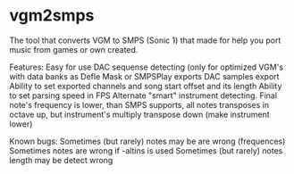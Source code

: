 # vgm2smps
The tool that converts VGM to SMPS (Sonic 1) that made for help you port music from games or own created.

Features:
  Easy for use
  DAC sequense detecting (only for optimized VGM's with data banks as Defle Mask or SMPSPlay exports
  DAC samples export
  Ability to set exported channels and song start offset and its length
  Ability to set parsing speed in FPS
  Alternate "smart" instrument detecting. Final note's frequency is lower, than SMPS supports, all notes transposes in octave up,
  but instrument's multiply transpose down (make instrument lower)

Known bugs:
  Sometimes (but rarely) notes may be are wrong (frequences)
  Sometimes notes are wrong if -altins is used
  Sometimes (but rarely) notes length may be detect wrong
  
  
